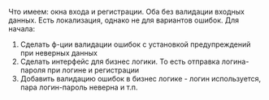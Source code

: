 Что имеем: окна входа и регистрации. Оба без валидации входных данных. Есть локализация, однако не для вариантов ошибок.
Для начала:
1. Сделать ф-ции валидации ошибок с установкой предупреждений при неверных данных
2. Сделать интерфейс для бизнес логики. То есть отправка логина-пароля при логине и регистрации
3. Добавить валидацию ошибок в бизнес логике - логин используется, пара логин-пароль неверна и т.п.